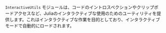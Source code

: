 `InteractiveUtils` モジュールは、コードのイントロスペクションやクリップボードアクセスなど、Juliaのインタラクティブな使用のためのユーティリティを提供します。これはインタラクティブな作業を目的としており、インタラクティブモードで自動的にロードされます。
